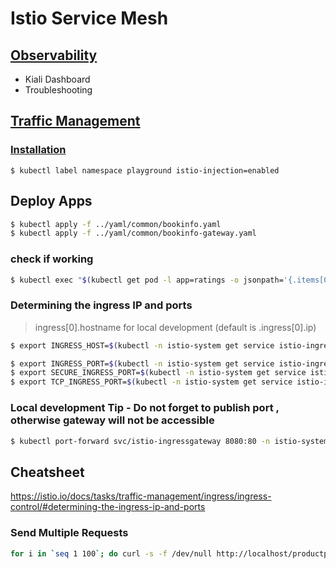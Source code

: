 # Istio Service Mesh 

## [Observability](https://github.com/Huseyinnurbaki/istio/tree/master/Observability)

*  Kiali Dashboard
*  Troubleshooting

## [Traffic Management](https://github.com/Huseyinnurbaki/istio/tree/master/TrafficManagement)

### [Installation](https://istio.io/latest/docs/setup/getting-started)



```console
$ kubectl label namespace playground istio-injection=enabled
```


## Deploy Apps

```bash
$ kubectl apply -f ../yaml/common/bookinfo.yaml
$ kubectl apply -f ../yaml/common/bookinfo-gateway.yaml
```

### check if working

```bash
$ kubectl exec "$(kubectl get pod -l app=ratings -o jsonpath='{.items[0].metadata.name}')" -c ratings -- curl -s productpage:9080/productpage | grep -o "<title>.*</title>"
```




### Determining the ingress IP and ports

> ingress[0].hostname for local development (default is .ingress[0].ip)

```bash
$ export INGRESS_HOST=$(kubectl -n istio-system get service istio-ingressgateway -o  jsonpath='{.status.loadBalancer.ingress[0].hostname}')

$ export INGRESS_PORT=$(kubectl -n istio-system get service istio-ingressgateway -o jsonpath='{.spec.ports[?(@.name=="http2")].port}')
$ export SECURE_INGRESS_PORT=$(kubectl -n istio-system get service istio-ingressgateway -o jsonpath='{.spec.ports[?(@.name=="https")].port}')
$ export TCP_INGRESS_PORT=$(kubectl -n istio-system get service istio-ingressgateway -o jsonpath='{.spec.ports[?(@.name=="tcp")].port}')

```

### Local development Tip - Do not forget to publish port , otherwise gateway will not be accessible


```sh
$ kubectl port-forward svc/istio-ingressgateway 8080:80 -n istio-system
```



## Cheatsheet

https://istio.io/docs/tasks/traffic-management/ingress/ingress-control/#determining-the-ingress-ip-and-ports


### Send Multiple Requests

```sh
for i in `seq 1 100`; do curl -s -f /dev/null http://localhost/productpage; done
```
